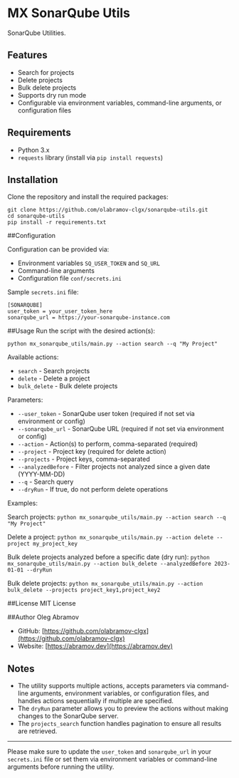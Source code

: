 # MX SonarQube Utils

SonarQube Utilities.

## Features

- Search for projects
- Delete projects
- Bulk delete projects
- Supports dry run mode
- Configurable via environment variables, command-line arguments, or configuration files

## Requirements

- Python 3.x
- `requests` library (install via `pip install requests`)

## Installation

Clone the repository and install the required packages:
	
	git clone https://github.com/olabramov-clgx/sonarqube-utils.git
	cd sonarqube-utils
	pip install -r requirements.txt

##Configuration

Configuration can be provided via:

* Environment variables `SQ_USER_TOKEN` and `SQ_URL`
* Command-line arguments
* Configuration file `conf/secrets.ini`

Sample `secrets.ini` file:

	[SONARQUBE]
	user_token = your_user_token_here
	sonarqube_url = https://your-sonarqube-instance.com

##Usage
Run the script with the desired action(s):

	python mx_sonarqube_utils/main.py --action search --q "My Project"

Available actions:

* `search` - Search projects
* `delete` - Delete a project
* `bulk_delete` - Bulk delete projects

Parameters:

* `--user_token` - SonarQube user token (required if not set via environment or config)
* `--sonarqube_url` - SonarQube URL (required if not set via environment or config)
* `--action` - Action(s) to perform, comma-separated (required)
* `--project` - Project key (required for delete action)
* `--projects` - Project keys, comma-separated
* `--analyzedBefore` - Filter projects not analyzed since a given date (YYYY-MM-DD)
* `--q` - Search query
* `--dryRun` - If true, do not perform delete operations

Examples:

Search projects:
	`python mx_sonarqube_utils/main.py --action search --q "My Project"`
	
Delete a project:
	`python mx_sonarqube_utils/main.py --action delete --project my_project_key`

Bulk delete projects analyzed before a specific date (dry run):
	`python mx_sonarqube_utils/main.py --action bulk_delete --analyzedBefore 2023-01-01 --dryRun`

Bulk delete projects:
	`python mx_sonarqube_utils/main.py --action bulk_delete --projects project_key1,project_key2`

##License
MIT License

##Author
Oleg Abramov

* GitHub: [https://github.com/olabramov-clgx](https://github.com/olabramov-clgx)
* Website: [https://abramov.dev](https://abramov.dev)


## Notes

- The utility supports multiple actions, accepts parameters via command-line arguments, environment variables, or configuration files, and handles actions sequentially if multiple are specified.
- The `dryRun` parameter allows you to preview the actions without making changes to the SonarQube server.
- The `projects_search` function handles pagination to ensure all results are retrieved.

---

Please make sure to update the `user_token` and `sonarqube_url` in your `secrets.ini` file or set them via environment variables or command-line arguments before running the utility.
